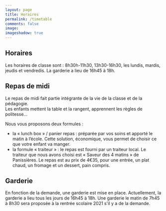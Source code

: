 ```yaml
---
layout: page
title: Horaires
permalink: /timetable
comments: false
image: 
imageshadow: true
---
```


## Horaires

Les horaires de classe sont : 8h30h-11h30, 13h30-16h30, les lundis, mardis, jeudis et vendredis.
La garderie a lieu de 16h45 à 18h.

## Repas de midi

Le repas de midi fait partie intégrante de la vie de la classe et de la pédagogie.  
Les enfants mettent la table et la rangent, apprennent les règles de politesse…

Nous vous proposons deux formules : 
- la « lunch box » / panier repas : préparée par vos soins et apporté le matin à l’école.  Cette solution, économique, vous permet de choisir ce que votre enfant va manger.
- la formule « traiteur » : le repas est fourni par un traiteur local. Le traiteur que nous avons choisi est « Saveur des 4 matins » de Panissières. Le repas est au prix de 4€35, pour une entrée, un plat chaud, un fromage et un dessert, pain compris. 

## Garderie

En fonction de la demande, une garderie est mise en place. Actuellement, la garderie a lieu tous les jours de 16h45 à 18h. Une garderie le matin de 7h45 à 8h30 sera proposée à la rentrée scolaire 2021 s'il y a de la demande. 
